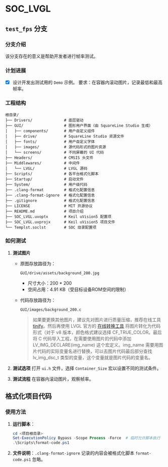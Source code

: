 # SOC_LVGL

## `test_fps` 分支

### 分支介绍

该分支存在的意义是帮助开发者进行帧率测试。

### 计划进展

- [x] 设计开发出测试用的 `Demo` 示例。
      要求：在容器内滚动图片，记录最低和最高帧率。

### 工程结构

```plaintext
根目录/
├── Drivers/              # 底层驱动
├── GUI/                  # 图形用户界面（由 SquareLine Studio 生成）
│   ├── components/       # 用户自定义组件
│   ├── drive/            # SquareLine Studio 资源文件
│   ├── fonts/            # 用户自定义字体
│   ├── images/           # 源代码形式的图片资源
│   └── screens/          # 不同屏幕的 UI 代码
├── Headers/              # CMSIS 头文件
├── Middlewares/          # 中间件
│   └── LVGL/             # LVGL 源码
├── Scripts/              # 各平台格式化脚本
├── Startup/              # 启动文件
├── System/               # 用户级代码
├── .clang-format         # 格式化配置信息
├── .clang-format-ignore  # 格式化配置信息
├── .gitignore            # 格式化配置信息
├── LICENSE               # MIT 开源协议
├── README.md             # 项目介绍
├── SOC_LVGL.uvoptx       # Keil uVision5 配置项
├── SOC_LVGL.uvprojx      # Keil uVision5 项目文件
└── Templst.soclst        # SOC 烧录配置项
```

### 如何测试

1. **测试图片**

    - 原图存放路径为：

      ```plaintext
      GUI/drive/assets/background_200.jpg
      ```

      - 尺寸大小：200 * 200
      - 空间占用：4.91 KB（受目标设备ROM空间的限制）

    - 代码存放路径为：

      ```plaintext
      GUI/images/background_200.c
      ```

      > 如果要更换其他图片，建议先对图片进行质量压缩，推荐在线工具 [tinify](https://tinypng.com/)。然后再使用 LVGL 官方的 [在线转换工具](https://lvgl.io/tools/imageconverter) 将图片转化为代码形式（对于 v8 版本，颜色格式建议选择 CF_TRUE_COLOR。最后将 C 代码导入工程，在需要使用图片的代码中添加 LV_IMG_DECLARE(img_name) 这个宏定义。img_name 需要用图片代码的实际变量名进行替换，可以去图片代码最后部分查找 lv_img_dsc_t 类型的变量，这个变量就是图片代码的变量名。

2. **测试选项**
    打开 `ui.h` 文件，选择 `Container_Size` 宏以设置不同的测试条件。

3. **测试流程**
    在容器内滚动图片，观察帧率。

    
## 格式化项目代码

### 使用方法

1. **运行脚本**：

   ```powershell
   cd <项目根目录>
   Set-ExecutionPolicy Bypass -Scope Process -Force  # 临时允许脚本执行
   .\Scripts\format-code.ps1
   ```

2. **文件说明**：`.clang-format-ignore` 记录的内容会被格式化脚本 `format-code.ps1` 忽略。
